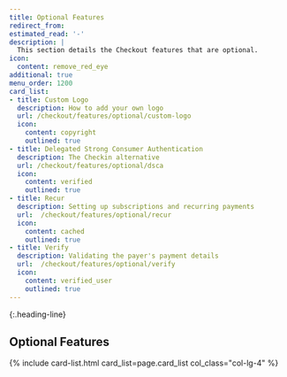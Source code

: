 ```yaml
---
title: Optional Features
redirect_from:
estimated_read: '-'
description: |
  This section details the Checkout features that are optional.
icon:
  content: remove_red_eye
additional: true
menu_order: 1200
card_list:
- title: Custom Logo
  description: How to add your own logo
  url: /checkout/features/optional/custom-logo
  icon:
    content: copyright
    outlined: true
- title: Delegated Strong Consumer Authentication
  description: The Checkin alternative
  url: /checkout/features/optional/dsca
  icon:
    content: verified
    outlined: true
- title: Recur
  description: Setting up subscriptions and recurring payments
  url:  /checkout/features/optional/recur
  icon:
    content: cached
    outlined: true
- title: Verify
  description: Validating the payer's payment details
  url:  /checkout/features/optional/verify
  icon:
    content: verified_user
    outlined: true
---
```


{:.heading-line}

## Optional Features

{% include card-list.html card_list=page.card_list
    col_class="col-lg-4" %}

